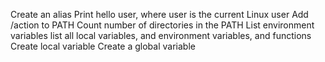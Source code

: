 Create an alias
Print hello user, where user is the current Linux user
Add /action to PATH
Count number of directories in the PATH
List environment variables
list all local variables, and environment variables, and functions
Create local variable
Create a global variable
